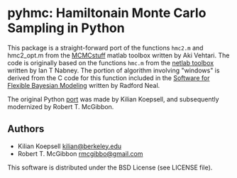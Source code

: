 pyhmc: Hamiltonain Monte Carlo Sampling in Python
=================================================

This package is a straight-forward port of the functions `hmc2.m` and
hmc2_opt.m from the [MCMCstuff](http://www.lce.hut.fi/research/mm/mcmcstuff/) matlab toolbox written by Aki Vehtari. The code is originally based on the functions `hmc.m` from the [netlab toolbox](http://www.ncrg.aston.ac.uk/netlab/index.php)
written by Ian T Nabney. The portion of algorithm involving "windows" is derived from the C code for this function included in the [Software for Flexible Bayesian Modeling](http://www.cs.toronto.edu/~radford/fbm.software.html) written by Radford Neal.

The original Python [port](https://github.com/koepsell/pyhmc) was made by Kilian Koepsell, and subsequently modernized by Robert T. McGibbon.

Authors
-------
- Kilian Koepsell <kilian@berkeley.edu>
- Robert T. McGibbon <rmcgibbo@gmail.com>

This software is distributed under the BSD License (see LICENSE file).
